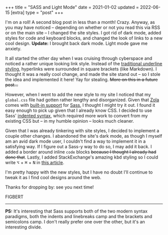 +++
title = "SASS and Light Mode"
date = 2021-01-02
updated = 2022-06-15
[extra]
type = "post"
+++

I'm on a roll! A second blog post in less than a month! Crazy. Anyway,
as you may have noticed – depending on whether or not you read this
via RSS or on the main site – I changed the site styles. I got rid
of dark mode, added styles for code and keyboard blocks, and changed
the look of links to a new cool design. **Update:** I brought back dark
mode. Light mode gave me anxiety.

<!-- more -->

It all started the other day when I was cruising through cyberspace
and noticed a rather unique looking link style. Instead of the
[traditional underline styling][link-recommendation], hyperlinks were
surrounded in square brackets (like Markdown). I thought it was a
really cool change, and made the site stand out – so I stole the
idea and implemented it here! Yay for stealing. ~~More on this in a
future post...~~

However, when I went to add the new style to my site I noticed that my
`global.css` file had gotten rather lengthy and disorganized. Given
that [Zola][zola] comes with [built-in support][zola-sass] for
[Sass][sass], I thought I might try it out. I found it easy enough to
pick up given that I already know CSS. I decided to use Sass'
[indented syntax][sass-syntax], which required more work to convert
from my existing CSS but – in my humble opinion – looks much
cleaner.

Given that I was already tinkering with site styles, I decided to
implement a couple other changes. I abandoned the site's dark mode,
as though I myself am an avid dark mode user, I couldn't find a way to
implement it in a satisfying way. If I figure out a Sass-y way to do
so, I may add it back. I added a border around inline `code` blocks
~~because I thought I already had done that~~. Lastly, I added
StackExchange's amazing <kbd>kbd</kbd> styling so I could write
<kbd>⌥</kbd> + <kbd>⌘</kbd> + <kbd>N</kbd> in [this article][post].

I'm pretty happy with the new styles, but I have no doubt I'll
continue to tweak it as I find cool designs around the web.

Thanks for dropping by: see you next time!

FIGBERT

---

**PS:** It's interesting that Sass supports both of the two modern
syntax paradigms, both the indents and linebreaks camp and the
brackets and semicolons camp. I don't really prefer one over the
other, but it's an interesting divide.

[link-recommendation]: https://www.w3.org/WAI/WCAG21/Techniques/general/G183
[zola]: https://www.getzola.org/
[zola-sass]: https://www.getzola.org/documentation/content/sass/
[sass]: https://sass-lang.com/
[sass-syntax]: https://sass-lang.com/documentation/syntax
[post]: @/posts/how-to-mirror-your-iphone-to-your-mac.md
